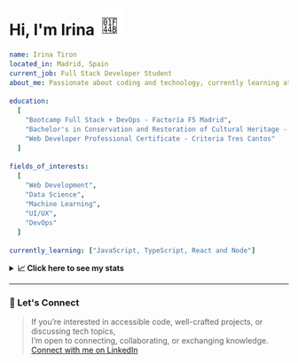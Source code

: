 <h1>Hi, I'm Irina <img src="./hand-emoji.svg" alt="Waving Hand" width="50" height="50"></h1>

```yaml
name: Irina Tiron
located_in: Madrid, Spain
current_job: Full Stack Developer Student
about_me: Passionate about coding and technology, currently learning at Factoría F5 in Madrid

education:
  [
    "Bootcamp Full Stack + DevOps - Factoría F5 Madrid",
    "Bachelor's in Conservation and Restoration of Cultural Heritage - ESCRBC Madrid",
    "Web Developer Professional Certificate - Criteria Tres Cantos"
  ]

fields_of_interests:
  [
    "Web Development",
    "Data Science",
    "Machine Learning",
    "UI/UX",
    "DevOps"
  ]
  
currently_learning: ["JavaScript, TypeScript, React and Node"]

```

<details>
  <summary><b>📈 Click here to see my stats</b></summary>

  ---
 
<!--START_SECTION:waka-->
**🐱 My GitHub Data** 

> 📦 67.2 kB Used in GitHub's Storage 
 > 
> 🏆 282 Contributions in the Year 2025
 > 
> 💼 Opted to Hire
 > 
> 📜 8 Public Repositories 
 > 
> 🔑 1 Private Repositories 
 > 
**I'm an Early 🐤** 

```text
🌞 Morning                279 commits         █████░░░░░░░░░░░░░░░░░░░░   20.20 % 
🌆 Daytime                818 commits         ███████████████░░░░░░░░░░   59.23 % 
🌃 Evening                244 commits         ████░░░░░░░░░░░░░░░░░░░░░   17.67 % 
🌙 Night                  40 commits          █░░░░░░░░░░░░░░░░░░░░░░░░   02.90 % 
```
📅 **I'm Most Productive on Wednesday** 

```text
Monday                   224 commits         ████░░░░░░░░░░░░░░░░░░░░░   16.22 % 
Tuesday                  252 commits         █████░░░░░░░░░░░░░░░░░░░░   18.25 % 
Wednesday                377 commits         ███████░░░░░░░░░░░░░░░░░░   27.30 % 
Thursday                 299 commits         █████░░░░░░░░░░░░░░░░░░░░   21.65 % 
Friday                   179 commits         ███░░░░░░░░░░░░░░░░░░░░░░   12.96 % 
Saturday                 4 commits           ░░░░░░░░░░░░░░░░░░░░░░░░░   00.29 % 
Sunday                   46 commits          █░░░░░░░░░░░░░░░░░░░░░░░░   03.33 % 
```


📊 **This Week I Spent My Time On** 

```text
🕑︎ Time Zone: Europe/Madrid

💬 Programming Languages: 
JavaScript               6 hrs 54 mins       ████████████░░░░░░░░░░░░░   49.34 % 
TypeScript               3 hrs 10 mins       ██████░░░░░░░░░░░░░░░░░░░   22.73 % 
Markdown                 1 hr 18 mins        ██░░░░░░░░░░░░░░░░░░░░░░░   09.33 % 
Git Config               42 mins             █░░░░░░░░░░░░░░░░░░░░░░░░   05.01 % 
CSS                      26 mins             █░░░░░░░░░░░░░░░░░░░░░░░░   03.16 % 

🐱‍💻 Projects: 
Oceania-Butterflies-Backe4 hrs 25 mins       ████████░░░░░░░░░░░░░░░░░   31.56 % 
ScrobbleSpace            4 hrs 14 mins       ████████░░░░░░░░░░░░░░░░░   30.24 % 
api-book                 3 hrs 43 mins       ███████░░░░░░░░░░░░░░░░░░   26.54 % 
irinatiron               1 hr 1 min          ██░░░░░░░░░░░░░░░░░░░░░░░   07.31 % 
poo-abstraccion          24 mins             █░░░░░░░░░░░░░░░░░░░░░░░░   02.89 % 
```

**I Mostly Code in JavaScript** 

```text
JavaScript               3 repos             ████████░░░░░░░░░░░░░░░░░   30.00 % 
HTML                     3 repos             ████████░░░░░░░░░░░░░░░░░   30.00 % 
CSS                      2 repos             █████░░░░░░░░░░░░░░░░░░░░   20.00 % 
TypeScript               2 repos             █████░░░░░░░░░░░░░░░░░░░░   20.00 % 
```



**Timeline**

![Lines of Code chart](https://raw.githubusercontent.com/irinatiron/irinatiron/main/assets/bar_graph.png)


 Last Updated on 03/09/2025 06:28:49 UTC
<!--END_SECTION:waka-->

</details>

---

### 📎 Let's Connect

>If you’re interested in accessible code, well-crafted projects, or discussing tech topics,  
>I’m open to connecting, collaborating, or exchanging knowledge.  
>[Connect with me on LinkedIn](https://www.linkedin.com/in/irinatiron/)
